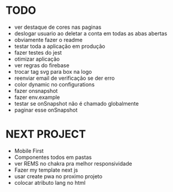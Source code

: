 # TODO

- ver destaque de cores nas paginas
- deslogar usuario ao deletar a conta em todas as abas abertas
- obviamente fazer o readme
- testar toda a aplicação em produção
- fazer testes do jest
- otimizar aplicação
- ver regras do firebase
- trocar tag svg para box na logo
- reenviar email de verificação se der erro
- color dynamic no configurations
- fazer onsnapshot
- fazer env.example
- testar se onSnapshot não é chamado globalmente
- paginar esse onSnapshot

# NEXT PROJECT

- Mobile First
- Componentes todos em pastas
- ver REMS no chakra pra melhor responsividade
- Fazer my template next js
- usar create pwa no proximo projeto
- colocar atributo lang no html
